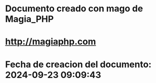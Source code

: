 # 
# Documento creado con mago de Magia_PHP 
# http://magiaphp.com 
# Fecha de creacion del documento: 2024-09-23 09:09:43 
